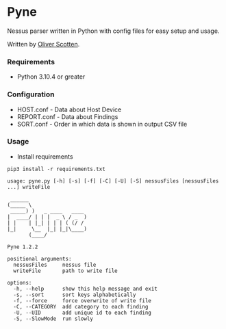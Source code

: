 # Pyne

Nessus parser written in Python with config files for easy setup and usage.

Written by [Oliver Scotten](https://www.github.com/oliv10).

### Requirements
- Python 3.10.4 or greater

### Configuration
- HOST.conf - Data about Host Device
- REPORT.conf - Data about Findings
- SORT.conf - Order in which data is shown in output CSV file

### Usage
- Install requirements
```
pip3 install -r requirements.txt
```

```
usage: pyne.py [-h] [-s] [-f] [-C] [-U] [-S] nessusFiles [nessusFiles ...] writeFile

 ______                   
(_____ \                  
 _____) )   _ ____   ____ 
|  ____/ | | |  _ \ / _  )
| |    | |_| | | | ( (/ / 
|_|     \__  |_| |_|\____)
       (____/             

Pyne 1.2.2

positional arguments:
  nessusFiles     nessus file
  writeFile       path to write file

options:
  -h, --help      show this help message and exit
  -s, --sort      sort keys alphabetically
  -f, --force     force overwrite of write file
  -C, --CATEGORY  add category to each finding
  -U, --UID       add unique id to each finding
  -S, --SlowMode  run slowly
```

